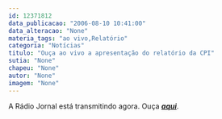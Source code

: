 ```yaml
---
id: 12371812
data_publicacao: "2006-08-10 10:41:00"
data_alteracao: "None"
materia_tags: "ao vivo,Relatório"
categoria: "Notícias"
titulo: "Ouça ao vivo a apresentação do relatório da CPI"
sutia: "None"
chapeu: "None"
autor: "None"
imagem: "None"
---
```

<p>A Rádio Jornal está transmitindo agora. Ouça <STRONG><EM><A href=\"https://jc3.uol.com.br/radiojornal/\" target=_blank>aqui</A></EM></STRONG>. </p>

